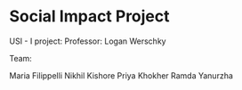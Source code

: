 # Social Impact Project

USI - I project:
Professor: Logan Werschky

Team:

Maria Filippelli
Nikhil Kishore
Priya Khokher
Ramda Yanurzha
